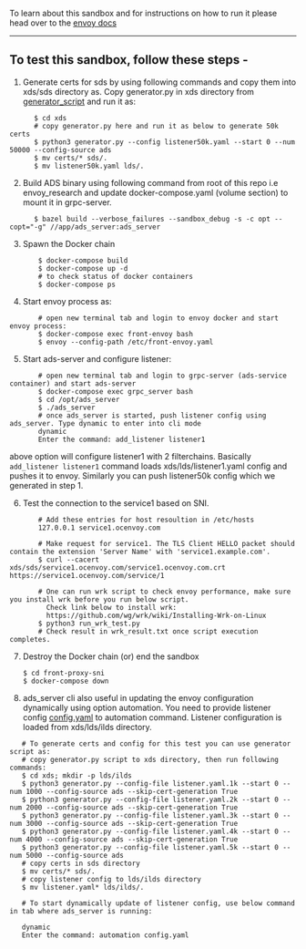 To learn about this sandbox and for instructions on how to run it please head over
to the [envoy docs](https://www.envoyproxy.io/docs/envoy/latest/start/sandboxes/front_proxy.html)

---

## To test this sandbox, follow these steps -
1. Generate certs for sds by using following commands and copy them into xds/sds directory as. Copy generator.py in xds directory from [generator_script](https://github.com/oneconvergence/envoy/blob/sp-changes/examples/oc-sp-changes/xds_build_changes/app/sni_based_tls_cert_test/generator.py) and run it as:
```
      $ cd xds
      # copy generator.py here and run it as below to generate 50k certs
      $ python3 generator.py --config listener50k.yaml --start 0 --num 50000 --config-source ads
      $ mv certs/* sds/.
      $ mv listener50k.yaml lds/.
```
2. Build ADS binary using following command from root of this repo i.e envoy_research and update docker-compose.yaml (volume section) to mount it in grpc-server.
```
      $ bazel build --verbose_failures --sandbox_debug -s -c opt --copt="-g" //app/ads_server:ads_server
```

3. Spawn the Docker chain
```
       $ docker-compose build
       $ docker-compose up -d
       # to check status of docker containers
       $ docker-compose ps
```
4. Start envoy process as:
```
       # open new terminal tab and login to envoy docker and start envoy process:
       $ docker-compose exec front-envoy bash
       $ envoy --config-path /etc/front-envoy.yaml
```
5. Start ads-server and configure listener:
```
       # open new terminal tab and login to grpc-server (ads-service container) and start ads-server
       $ docker-compose exec grpc_server bash
       $ cd /opt/ads_server
       $ ./ads_server
       # once ads_server is started, push listener config using ads_server. Type dynamic to enter into cli mode
       dynamic
       Enter the command: add_listener listener1
```    
 above option will configure listener1 with 2 filterchains. Basically ```add_listener listener1``` command loads xds/lds/listener1.yaml config and pushes it to envoy. Similarly you can push listener50k config which we generated in step 1.

6. Test the connection to the service1 based on SNI.
```
       # Add these entries for host resoultion in /etc/hosts
       127.0.0.1 service1.ocenvoy.com
    
       # Make request for service1. The TLS Client HELLO packet should contain the extension 'Server Name' with 'service1.example.com'.
       $ curl --cacert xds/sds/service1.ocenvoy.com/service1.ocenvoy.com.crt https://service1.ocenvoy.com/service/1
    
       # One can run wrk script to check envoy performance, make sure you install wrk before you run below script.
         Check link below to install wrk:
         https://github.com/wg/wrk/wiki/Installing-Wrk-on-Linux
       $ python3 run_wrk_test.py
       # Check result in wrk_result.txt once script execution completes. 
```
7. Destroy the Docker chain (or) end the sandbox

       $ cd front-proxy-sni
       $ docker-compose down

8. ads_server cli also useful in updating the envoy configuration dynamically using option automation. You need to provide listener config [config.yaml](./config.yaml) to automation command. Listener configuration is loaded from xds/lds/ilds directory.
```
   # To generate certs and config for this test you can use generator script as:
   # copy generator.py script to xds directory, then run following commands:
   $ cd xds; mkdir -p lds/ilds
   $ python3 generator.py --config-file listener.yaml.1k --start 0 --num 1000 --config-source ads --skip-cert-generation True
   $ python3 generator.py --config-file listener.yaml.2k --start 0 --num 2000 --config-source ads --skip-cert-generation True
   $ python3 generator.py --config-file listener.yaml.3k --start 0 --num 3000 --config-source ads --skip-cert-generation True
   $ python3 generator.py --config-file listener.yaml.4k --start 0 --num 4000 --config-source ads --skip-cert-generation True
   $ python3 generator.py --config-file listener.yaml.5k --start 0 --num 5000 --config-source ads
   # copy certs in sds directory
   $ mv certs/* sds/.
   # copy listener config to lds/ilds directory
   $ mv listener.yaml* lds/ilds/.

   # To start dynamically update of listener config, use below command in tab where ads_server is running:
   
   dynamic
   Enter the command: automation config.yaml
```
